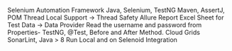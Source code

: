 Selenium Automation Framework
Java, Selenium, TestNG
Maven, AssertJ, POM
Thread Local Support → Thread Safety
Allure Report
Excel Sheet for Test Data → Data Provider
Read the username and password from Properties-
TestNG, @Test, Before and After Method.
Cloud Grids
SonarLint, Java > 8
Run Local and on Selenoid Integration
